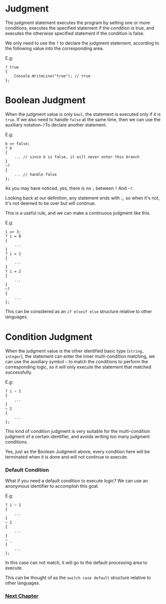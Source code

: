 # Judgment
The judgment statement executes the program by setting one or more conditions, executes the specified statement if the condition is true, and executes the otherwise specified statement if the condition is false.

We only need to use the `?` to declare the judgment statement, according to the following value into the corresponding area.

E.g:
```
? true
{
    Console.WriteLine("true"); // true
};
```
# Boolean Judgment
When the judgment value is only `bool`, the statement is executed only if it is `true`. If we also need to handle `false` at the same time, then we can use the auxiliary notation` ~? `To declare another statement.

E.g:
```
b => false;
? b
{
    ... // since b is false, it will never enter this branch
}
~?
{
    ... // handle false
};
```
As you may have noticed, yes, there is no `;` between `?` And `~?`.

Looking back at our definition, any statement ends with `;`, so when it's not, it's not deemed to be over but will continue.

This is a useful rule, and we can make a continuous judgment like this.

E.g:
```
i => 3;
? i = 0
{
    ...
}
? i = 1
{
    ...
}
? i = 2
{
    ...
}
~?
{
    ...
};
```
This can be considered as an `if elseif else` structure relative to other languages.
# Condition Judgment
When the judgment value is the other identified basic type (`string, integer`), the statement can enter the inner multi-condition matching, we can use the auxiliary symbol `~` to match the conditions to perform the corresponding logic, so it will only execute the statement that matched successfully.

E.g:
```
? i ~ 1
{
    ...
}
~ 2
{
    ...
};
```
This kind of condition judgment is very suitable for the multi-condition judgment of a certain identifier, and avoids writing too many judgment conditions.

Yes, just as the Boolean Judgment above, every condition here will be terminated when it is done and will not continue to execute.

### Default Condition
What if you need a default condition to execute logic? We can use an anonymous identifier to accomplish this goal.

E.g:
```
? i ~ 1
{
    ...
}
~ 2
{
    ...
}
~ _
{
    ...
};
```
In this case can not match, it will go to the default processing area to execute.

This can be thought of as the `switch case default` structure relative to other languages.

### [Next Chapter](loop.md)